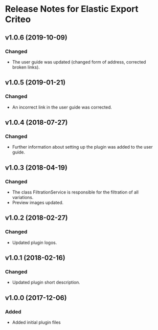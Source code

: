 # Release Notes for Elastic Export Criteo

## v1.0.6 (2019-10-09)

### Changed
- The user guide was updated (changed form of address, corrected broken links).

## v1.0.5 (2019-01-21)

### Changed
- An incorrect link in the user guide was corrected.

## v1.0.4 (2018-07-27)

### Changed
- Further information about setting up the plugin was added to the user guide.

## v1.0.3 (2018-04-19)

### Changed
- The class FiltrationService is responsible for the filtration of all variations.
- Preview images updated. 

## v1.0.2 (2018-02-27)

### Changed
- Updated plugin logos.

## v1.0.1 (2018-02-16)

### Changed
- Updated plugin short description.

## v1.0.0 (2017-12-06)

### Added
- Added initial plugin files
